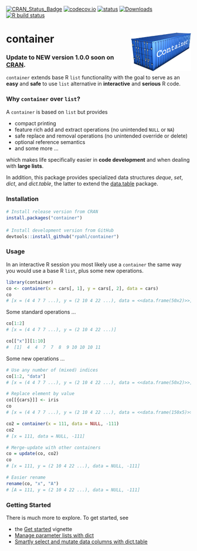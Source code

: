 
<!-- README.md is generated from README.Rmd. Please edit that file -->
<!-- badges: start -->

[![CRAN\_Status\_Badge](http://www.r-pkg.org/badges/version/container)](https://cran.r-project.org/package=container)
[![codecov.io](https://codecov.io/github/rpahl/container/coverage.svg?branch=master)](https://codecov.io/github/rpahl/container?branch=master)
[![status](https://tinyverse.netlify.com/badge/container)](https://CRAN.R-project.org/package=container)
[![Downloads](http://cranlogs.r-pkg.org/badges/container)](http://www.r-pkg.org/pkg/container)
[![R build
status](https://github.com/rpahl/container/workflows/R-CMD-check/badge.svg)](https://github.com/rpahl/container/actions)
<!-- badges: end -->

# container <img src="images/logo.png" align="right" width="163" height="104"/>

### Update to NEW version 1.0.0 soon on [CRAN](https://cran.r-project.org/).

`container` extends base R `list` functionality with the goal to serve
as an **easy** and **safe** to use `list` alternative in **interactive**
and **serious** R code.

### Why `container` over `list`?

A `container` is based on `list` but provides

-   compact printing
-   feature rich add and extract operations (no unintended `NULL` or
    `NA`)
-   safe replace and removal operations (no unintended override or
    delete)
-   optional reference semantics
-   and some more …

which makes life specifically easier in **code development** and when
dealing with **large lists**.

In addition, this package provides specialized data structures *deque*,
*set*, *dict*, and *dict.table*, the latter to extend the
[data.table](https://CRAN.R-project.org/package=data.table) package.

### Installation

``` r
# Install release version from CRAN
install.packages("container")

# Install development version from GitHub
devtools::install_github("rpahl/container")
```

### Usage

In an interactive R session you most likely use a `container` the same
way you would use a base R `list`, plus some new operations.

``` r
library(container)
co <- container(x = cars[, 1], y = cars[, 2], data = cars)
co
# [x = (4 4 7 7 ...), y = (2 10 4 22 ...), data = <<data.frame(50x2)>>]
```

Some standard operations …

``` r
co[1:2]
# [x = (4 4 7 7 ...), y = (2 10 4 22 ...)]
```

``` r
co[["x"]][1:10]
#  [1]  4  4  7  7  8  9 10 10 10 11
```

Some new operations …

``` r
# Use any number of (mixed) indices
co[1:2, "data"]
# [x = (4 4 7 7 ...), y = (2 10 4 22 ...), data = <<data.frame(50x2)>>]
```

``` r
# Replace element by value
co[[{cars}]] <- iris
co
# [x = (4 4 7 7 ...), y = (2 10 4 22 ...), data = <<data.frame(150x5)>>]
```

``` r
co2 = container(x = 111, data = NULL, -111)
co2
# [x = 111, data = NULL, -111]
```

``` r
# Merge-update with other containers
co = update(co, co2)
co
# [x = 111, y = (2 10 4 22 ...), data = NULL, -111]
```

``` r
# Easier rename
rename(co, "x", "A")
# [A = 111, y = (2 10 4 22 ...), data = NULL, -111]
```

### Getting Started

There is much more to explore. To get started, see

-   the [Get started](articles/container.html) vignette
-   [Manage parameter lists with dict](articles/parameter-list.html)
-   [Smartly select and mutate data columns with
    dict.table](articles/smart-select-and-mutate.html)
